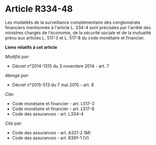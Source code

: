 # Article R334-48

Les modalités de la surveillance complémentaire des conglomérats financiers mentionnée à l'article L. 334-4 sont précisées
par l'arrêté des ministres chargés de l'économie, de la sécurité sociale et de la mutualité prévu aux articles L. 517-3 et L.
517-8 du code monétaire et financier.

**Liens relatifs à cet article**

_Modifié par_:

  - Décret n°2014-1315 du 3 novembre 2014 - art. 7

_Abrogé par_:

  - Décret n°2015-513 du 7 mai 2015 - art. 8

_Cite_:

  - Code monétaire et financier - art. L517-3
  - Code monétaire et financier - art. L517-8
  - Code des assurances - art. L334-4

_Cité par_:

  - Code des assurances - art. A321-2 (M)
  - Code des assurances - art. R391-1 (V)

